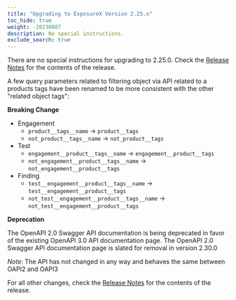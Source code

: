 ```yaml
---
title: "Upgrading to ExposureX Version 2.25.x"
toc_hide: true
weight: -20230807
description: No special instructions.
exclude_search: true
---
```

There are no special instructions for upgrading to 2.25.0. Check the [Release Notes](https://github.com/ExposureX/django-ExposureX/releases/tag/2.25.0) for the contents of the release.

A few query parameters related to filtering object via API related to a products tags have been renamed to be more consistent with the other "related object tags":

**Breaking Change**

 - Engagement
   - `product__tags__name` -> `product__tags` 
   - `not_product__tags__name` -> `not_product__tags` 
 - Test
   - `engagement__product__tags__name` -> `engagement__product__tags`
   - `not_engagement__product__tags__name` -> `not_engagement__product__tags`
 - Finding
   - `test__engagement__product__tags__name` -> `test__engagement__product__tags`
   - `not_test__engagement__product__tags__name` -> `not_test__engagement__product__tags`

**Deprecation**

The OpenAPI 2.0 Swagger API documentation is being deprecated in favor of the existing
OpenAPI 3.0 API documentation page. The OpenAPI 2.0 Swagger API documentation page is
slated for removal in version 2.30.0

*Note*: The API has not changed in any way and behaves the same between OAPI2 and OAPI3

For all other changes, check the [Release Notes](https://github.com/ExposureX/django-ExposureX/releases/tag/2.25.0) for the contents of the release.
